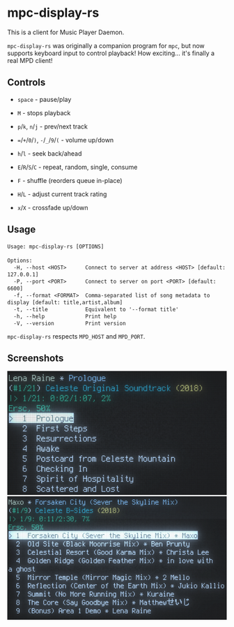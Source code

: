 # mpc-display-rs
This is a client for Music Player Daemon.

`mpc-display-rs` was originally a companion program for `mpc`, but now supports keyboard input to control playback! How exciting... it's finally a real MPD client!

## Controls

* `space` - pause/play

* `M` - stops playback

* `p`/`k`, `n`/`j` - prev/next track

* `=`/`+`/`0`/`)`, `-`/`_`/`9`/`(` - volume up/down

* `h`/`l` - seek back/ahead

* `E`/`R`/`S`/`C` - repeat, random, single, consume

* `F` - shuffle (reorders queue in-place)

* `H`/`L` - adjust current track rating

* `x`/`X` - crossfade up/down

## Usage

```
Usage: mpc-display-rs [OPTIONS]

Options:
  -H, --host <HOST>      Connect to server at address <HOST> [default: 127.0.0.1]
  -P, --port <PORT>      Connect to server on port <PORT> [default: 6600]
  -f, --format <FORMAT>  Comma-separated list of song metadata to display [default: title,artist,album]
  -t, --title            Equivalent to '--format title'
  -h, --help             Print help
  -V, --version          Print version
```

`mpc-display-rs` respects `MPD_HOST` and `MPD_PORT`.

## Screenshots
<!--![](images/demo1.png "demo 1")-->
![](images/demo2.png "demo")
![](images/demo3.png "demo")
